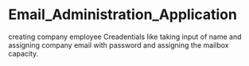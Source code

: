 # Email_Administration_Application
creating company employee Creadentials like taking input of name and assigning company email with password and assigning the mailbox capacity.

